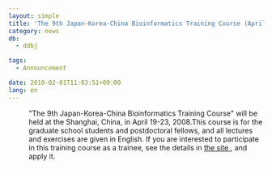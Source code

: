 ```yaml
---
layout: simple
title: 'The 9th Japan-Korea-China Bioinformatics Training Course (April, 2010 at Shanghai, China)'
category: news
db:
  - ddbj

tags:
  - Announcement

date: 2010-02-01T11:03:51+09:00
lang: en
---
```


<dl>
    <dd>"The 9th Japan-Korea-China Bioinformatics Training Course" will be held at the Shanghai, China, in April 19-23, 2008.This course is for the graduate school students and postdoctoral fellows, and all lectures and exercises are given in English. If you are interested to participate in this training course as a trainee, see the details in <a href="http://sayer.lab.nig.ac.jp/training-course.html" target="_blank">the site </a>, and apply it. </dd>
</dl>
